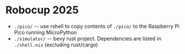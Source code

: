 # Robocup 2025

- `./pico/` -- use rshell to copy contents of `./pico/` to the Raspberry Pi Pico running MicroPython
- `./simulator/` -- bevy rust project. Dependencies are listed in `./shell.nix` (excluding rust/cargo)
